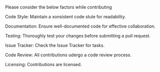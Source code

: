 Please consider the below factors while contributing

Code  Style:
Maintain a xonsistent code stule for readability.

Documentation:
Ensure well-documented code for effective collaboration.

Testing:
Thoroughly test your changes  before submitting a pull request.

Issue Tracker:
Check the Issue Tracker for tasks.

Code Review:
All contributions udergo a code review process.

Licensing:
Contributions are licensed.
